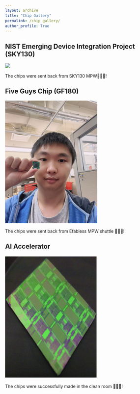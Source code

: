 ```yaml
---
layout: archive
title: "Chip Gallery"
permalink: /chip gallery/
author_profile: True
---
```


## NIST Emerging Device Integration Project (SKY130)

<img src="/images/NTU-1.jpg">

The chips were sent back from SKY130 MPW🎉🎉🎉!


## Five Guys Chip (GF180)

<!--img src="/images/chip_180.jpg"-->
<!--img src="/images/chip_180.jpg" style="max-height: 50px; max-width: 50px;" /-->
<img src="/images/chip_180.jpg" width="300" height="400" alt="Description">

The chips were sent back from Efabless MPW shuttle 🎉🎉🎉!


## AI Accelerator
<img src="/images/memristor_accel.PNG" width="300" height="400" alt="Description">

The chips were successfully made in the clean room 🎉🎉🎉!

